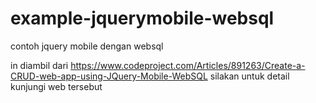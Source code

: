 # example-jquerymobile-websql
contoh jquery mobile dengan websql

in diambil dari https://www.codeproject.com/Articles/891263/Create-a-CRUD-web-app-using-JQuery-Mobile-WebSQL
silakan untuk detail kunjungi web tersebut
